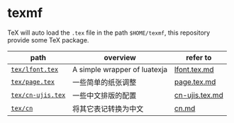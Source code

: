 # texmf

TeX will auto load the `.tex` file in the path `$HOME/texmf`,
this repository provide some TeX package.

| path | overview | refer to |
| - | - | - |
| [`tex/lfont.tex`](tex/lfont.tex) | A simple wrapper of luatexja | [lfont.tex.md](lfont.tex.md) |
| [`tex/page.tex`](tex/page.tex) | 一些简单的纸张调整 | [page.tex.md](page.tex.md) |
| [`tex/cn-ujis.tex`](tex/cn-ujis.tex) | 一些中文排版的配置 | [cn-ujis.tex.md](cn-ujis.tex.md) |
| [`tex/cn`](tex/cn) | 将其它表记转换为中文 | [cn.md](cn.md) |
